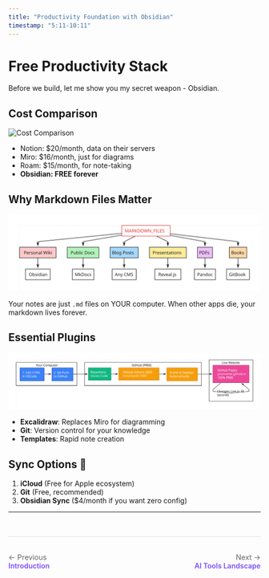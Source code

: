 ```yaml
---
title: "Productivity Foundation with Obsidian"
timestamp: "5:11-10:11"
---
```


# Free Productivity Stack

Before we build, let me show you my secret weapon - Obsidian.

## Cost Comparison

![Cost Comparison](/episodes/01-portfolio-no-code/diagrams/frames/frame-0.svg)
- Notion: $20/month, data on their servers
- Miro: $16/month, just for diagrams
- Roam: $15/month, for note-taking
- **Obsidian: FREE forever**

## Why Markdown Files Matter

![Markdown Files](/episodes/01-portfolio-no-code/diagrams/frames/frame-3-5.svg)

Your notes are just `.md` files on YOUR computer. When other apps die, your markdown lives forever.

## Essential Plugins

![Essential Plugins](/episodes/01-portfolio-no-code/diagrams/frames/frame-8.svg)
- **Excalidraw**: Replaces Miro for diagramming
- **Git**: Version control for your knowledge
- **Templates**: Rapid note creation

## Sync Options 🔄

1. **iCloud** (Free for Apple ecosystem)
2. **Git** (Free, recommended)
3. **Obsidian Sync** ($4/month if you want zero config)

---

<div class="navigation-footer" style="display: flex; justify-content: space-between; margin-top: 3rem; padding: 2rem 0; border-top: 1px solid #e0e0e0;">
  <div>
    <a href="00-introduction.md" style="text-decoration: none;">
      <div style="color: #666; font-size: 0.9rem;">← Previous</div>
      <div style="color: #7c4dff; font-weight: 600;">Introduction</div>
    </a>
  </div>
  <div style="text-align: right;">
    <a href="02-ai-tools-landscape.md" style="text-decoration: none;">
      <div style="color: #666; font-size: 0.9rem;">Next →</div>
      <div style="color: #7c4dff; font-weight: 600;">AI Tools Landscape</div>
    </a>
  </div>
</div>